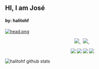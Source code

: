 ## HI, I am José
#### by: halitohf
  
[![head.png](https://i.postimg.cc/Mp8hYy1n/Agregar-un-t-tulo.png)](https://postimg.cc/JGP6rH68)
      
<p align="center">
    
   <a href="#">
        <img src="https://img.shields.io/twitter/follow/halitohf?logo=twitter&logoColor=blue&style=social" />
   </a>&nbsp;
  
   <a href="#">
        <img src="https://img.shields.io/github/followers/halitohf?style=social&logo=github&logoColor=purple" />
    </a>&nbsp;
</p>

<p align="center">
    <img src="https://img.shields.io/badge/JAVA-Dev-orange" />
    <img src="https://img.shields.io/badge/HTML-Dev-red" />
    <img src="https://img.shields.io/badge/CSS-Dev-blue" />
    <img src="https://img.shields.io/badge/GIT_&-GITHUB-black" />
</p>

![halitohf github stats](https://github-readme-stats.vercel.app/api?username=halitohf&show_icons=true&bg_color=000000&text_color=ffffff&title_color=ffffff&icon_color=ffffff)
